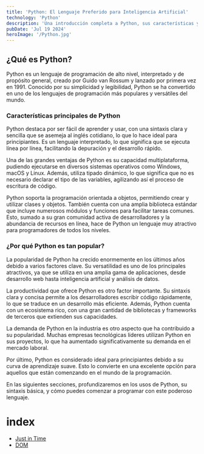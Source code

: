 ```yaml
---
title: 'Python: El Lenguaje Preferido para Inteligencia Artificial'
technology: 'Python'
description: 'Una introducción completa a Python, sus características y por qué es tan popular en el mundo de la programación.'
pubDate: 'Jul 19 2024'
heroImage: '/Python.jpg'
---
```


## ¿Qué es Python?
Python es un lenguaje de programación de alto nivel, interpretado y de propósito general, creado por Guido van Rossum y lanzado por primera vez en 1991. Conocido por su simplicidad y legibilidad, Python se ha convertido en uno de los lenguajes de programación más populares y versátiles del mundo.

### Características principales de Python
Python destaca por ser fácil de aprender y usar, con una sintaxis clara y sencilla que se asemeja al inglés cotidiano, lo que lo hace ideal para principiantes. Es un lenguaje interpretado, lo que significa que se ejecuta línea por línea, facilitando la depuración y el desarrollo rápido.

Una de las grandes ventajas de Python es su capacidad multiplataforma, pudiendo ejecutarse en diversos sistemas operativos como Windows, macOS y Linux. Además, utiliza tipado dinámico, lo que significa que no es necesario declarar el tipo de las variables, agilizando así el proceso de escritura de código.

Python soporta la programación orientada a objetos, permitiendo crear y utilizar clases y objetos. También cuenta con una amplia biblioteca estándar que incluye numerosos módulos y funciones para facilitar tareas comunes. Esto, sumado a su gran comunidad activa de desarrolladores y la abundancia de recursos en línea, hace de Python un lenguaje muy atractivo para programadores de todos los niveles.

### ¿Por qué Python es tan popular?
La popularidad de Python ha crecido enormemente en los últimos años debido a varios factores clave. Su versatilidad es uno de los principales atractivos, ya que se utiliza en una amplia gama de aplicaciones, desde desarrollo web hasta inteligencia artificial y análisis de datos.

La productividad que ofrece Python es otro factor importante. Su sintaxis clara y concisa permite a los desarrolladores escribir código rápidamente, lo que se traduce en un desarrollo más eficiente. Además, Python cuenta con un ecosistema rico, con una gran cantidad de bibliotecas y frameworks de terceros que extienden sus capacidades.

La demanda de Python en la industria es otro aspecto que ha contribuido a su popularidad. Muchas empresas tecnológicas líderes utilizan Python en sus proyectos, lo que ha aumentado significativamente su demanda en el mercado laboral.

Por último, Python es considerado ideal para principiantes debido a su curva de aprendizaje suave. Esto lo convierte en una excelente opción para aquellos que están comenzando en el mundo de la programación.

En las siguientes secciones, profundizaremos en los usos de Python, su sintaxis básica, y cómo puedes comenzar a programar con este poderoso lenguaje.

# index
- [Just in Time](./just-in-time)
- [DOM](./dom)